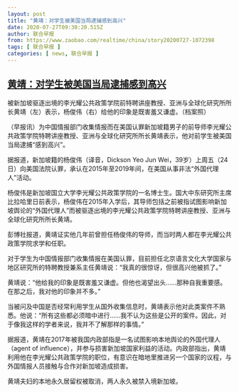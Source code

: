```yaml
---
layout: post
title: "黄靖：对学生被美国当局逮捕感到高兴"
date: 2020-07-27T09:30:20.515Z
author: 联合早报
from: https://www.zaobao.com/realtime/china/story20200727-1072398
tags: [ 联合早报 ]
categories: [ news, 联合早报 ]
---
```

<!--1595865720000-->
[黄靖：对学生被美国当局逮捕感到高兴](https://www.zaobao.com/realtime/china/story20200727-1072398)
------

<div>
<div class="figure-media"><img class="img-fluid lazyload" data-src="https://www.zaobao.com.sg/sites/default/files/styles/article_large_full/public/images/202007/20200727/untitled_presentation_7.jpg?itok=iC5n4LSE" title="被新加坡驱逐出境的李光耀公共政策学院前特聘讲座教授、亚洲与全球化研究所所长黄靖（左）表示，杨俊伟（右）给他的印象是既害羞又谦虚。（档案照） " alt src="https://www.zaobao.com.sg/sites/default/files/styles/article_large_full/public/images/202007/20200727/untitled_presentation_7.jpg?itok=iC5n4LSE" referrerpolicy="no-referrer"></div><figcaption>被新加坡驱逐出境的李光耀公共政策学院前特聘讲座教授、亚洲与全球化研究所所长黄靖（左）表示，杨俊伟（右）给他的印象是既害羞又谦虚。（档案照） </figcaption><p>（早报讯）为中国情报部门收集情报而在美国认罪新加坡籍男子的前导师李光耀公共政策学院特聘讲座教授、亚洲与全球化研究所所长黄靖表示，他对前学生被美国当局逮捕“感到高兴”。</p><p>据报道，新加坡籍的杨俊伟（译音，Dickson Yeo Jun Wei，39岁）上周五（24日）向美国法院认罪，承认在2015年至2019年间，在美国从事非法“外国代理人”活动。</p><p>杨俊伟是新加坡国立大学李光耀公共政策学院的一名博士生。国大中东研究所主席比拉哈里日前表示，杨俊伟在2015年入学后，其导师包括之前被指试图影响新加坡舆论的“外国代理人”而被驱逐出境的李光耀公共政策学院特聘讲座教授、亚洲与全球化研究所所长黄靖。</p><section id="imu"><div id="dfp-ad-imu1-wrapper" class="dfp-tag-wrapper"><div id="dfp-ad-imu1" class="dfp-tag-wrapper"></div></div></section><p>彭博社报道，黄靖证实他几年前曾担任杨俊伟的导师，而当时两人都在李光耀公共政策学院求学和任职。</p><p>对于学生为中国情报部门收集情报在美国认罪，目前担任北京语言文化大学国家与地区研究所的特聘教授兼系主任黄靖说：“我真的很惊讶，但很高兴他被抓了。”</p><p>黄靖说：“他给我的印象是既害羞又谦虚。但他也渴望出头……那种自我重要感。在那之后，我对他的印象并不多。”</p><p>当被问及中国是否经常利用学生从国外收集信息时，黄靖表示他对此类案件不熟悉。他说：“所有这些都必须暗中进行……我不认为这些是公开的案件。因此，对于像我这样的学者来说，我并不了解那样的事情。”</p><div id="innity-in-post"></div><div id="dfp-ad-midarticlespecial-wrapper" class="dfp-tag-wrapper"><div id="dfp-ad-midarticlespecial" class="dfp-tag-wrapper"></div></div><p>据报道，黄靖在2017年被我国内政部指是一名试图影响本地舆论的外国代理人（agent of influence），并参与损害新加坡国家利益的活动。内政部指出，黄靖利用他在李光耀公共政策学院的职位，有意识在暗地里推进另一个国家的议程，与外国情报人员接触与合作对新加坡造成损害。</p><p>黄靖夫妇的本地永久居留权被取消，两人永久被禁入境新加坡。</p>
</div>
